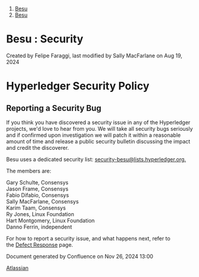 1. [Besu](index.html)
2. [Besu](Besu_22151173.html)

# Besu : Security

Created by Felipe Faraggi, last modified by Sally MacFarlane on Aug 19, 2024

# Hyperledger Security Policy

## Reporting a Security Bug

If you think you have discovered a security issue in any of the Hyperledger projects, we'd love to hear from you. We will take all security bugs seriously and if confirmed upon investigation we will patch it within a reasonable amount of time and release a public security bulletin discussing the impact and credit the discoverer.

Besu uses a dedicated security list: [security-besu@lists.hyperledger.org.](mailto:security-besu@lists.hyperledger.org.)

The members are:

Gary Schulte, Consensys  
Jason Frame, Consensys  
Fabio Difabio, Consensys  
Sally MacFarlane, Consensys  
Karim Taam, Consensys  
Ry Jones, Linux Foundation  
Hart Montgomery, Linux Foundation  
Danno Ferrin, independent

For how to report a security issue, and what happens next, refer to the [Defect Response](https://lf-hyperledger.atlassian.net/wiki/display/SEC/Defect+Response) page.

Document generated by Confluence on Nov 26, 2024 13:00

[Atlassian](http://www.atlassian.com/)
